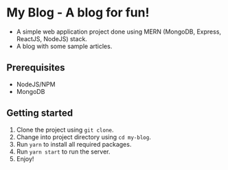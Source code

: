 # My Blog - A blog for fun!

- A simple web application project done using MERN (MongoDB, Express, ReactJS, NodeJS) stack.
- A blog with some sample articles.

## Prerequisites

- NodeJS/NPM
- MongoDB

## Getting started

1. Clone the project using `git clone`.
2. Change into project directory using `cd my-blog`.
3. Run `yarn` to install all required packages.
4. Run `yarn start` to run the server.
5. Enjoy!
